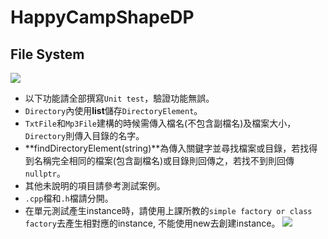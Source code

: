 # HappyCampShapeDP

## File System

![](https://i.imgur.com/StRCrap.jpg)
* 以下功能請全部撰寫`Unit test`，驗證功能無誤。
* `Directory`內使用**list**儲存`DirectoryElement`。
* `TxtFile`和`Mp3File`建構的時候需傳入檔名(不包含副檔名)及檔案大小，`Directory`則傳入目錄的名字。 
* **findDirectoryElement(string)**為傳入關鍵字並尋找檔案或目錄，若找得到名稱完全相同的檔案(包含副檔名)或目錄則回傳之，若找不到則回傳`nullptr`。 
* 其他未說明的項目請參考測試案例。 
* `.cpp`檔和`.h`檔請分開。
* 在單元測試產生instance時，請使用上課所教的`simple factory or class factory`去產生相對應的instance, 不能使用new去創建instance。
![](https://i.imgur.com/4EbDRvN.png)
